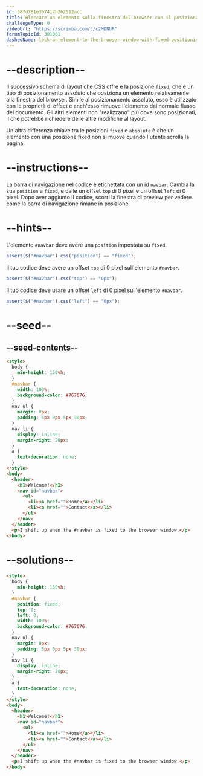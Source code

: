```yaml
---
id: 587d781e367417b2b2512acc
title: Bloccare un elemento sulla finestra del browser con il posizionamento Fixed
challengeType: 0
videoUrl: "https://scrimba.com/c/c2MDNUR"
forumTopicId: 301061
dashedName: lock-an-element-to-the-browser-window-with-fixed-positioning
---
```


# --description--

Il successivo schema di layout che CSS offre è la posizione `fixed`, che è un tipo di posizionamento assoluto che posiziona un elemento relativamente alla finestra del browser. Simile al posizionamento assoluto, esso è utilizzato con le proprietà di offset e anch'esso rimuove l'elemento dal normale flusso del documento. Gli altri elementi non "realizzano" più dove sono posizionati, il che potrebbe richiedere delle altre modifiche al layout.

Un'altra differenza chiave tra le posizioni `fixed` e `absolute` è che un elemento con una posizione fixed non si muove quando l'utente scrolla la pagina.

# --instructions--

La barra di navigazione nel codice è etichettata con un id `navbar`. Cambia la sua `position` a `fixed`, e dalle un offset `top` di 0 pixel e un offset `left` di 0 pixel. Dopo aver aggiunto il codice, scorri la finestra di preview per vedere come la barra di navigazione rimane in posizione.

# --hints--

L'elemento `#navbar` deve avere una `position` impostata su `fixed`.

```js
assert($("#navbar").css("position") == "fixed");
```

Il tuo codice deve avere un offset `top` di 0 pixel sull'elemento `#navbar`.

```js
assert($("#navbar").css("top") == "0px");
```

Il tuo codice deve usare un offset `left` di 0 pixel sull'elemento `#navbar`.

```js
assert($("#navbar").css("left") == "0px");
```

# --seed--

## --seed-contents--

```html
<style>
  body {
    min-height: 150vh;
  }
  #navbar {
    width: 100%;
    background-color: #767676;
  }
  nav ul {
    margin: 0px;
    padding: 5px 0px 5px 30px;
  }
  nav li {
    display: inline;
    margin-right: 20px;
  }
  a {
    text-decoration: none;
  }
</style>
<body>
  <header>
    <h1>Welcome!</h1>
    <nav id="navbar">
      <ul>
        <li><a href="">Home</a></li>
        <li><a href="">Contact</a></li>
      </ul>
    </nav>
  </header>
  <p>I shift up when the #navbar is fixed to the browser window.</p>
</body>
```

# --solutions--

```html
<style>
  body {
    min-height: 150vh;
  }
  #navbar {
    position: fixed;
    top: 0;
    left: 0;
    width: 100%;
    background-color: #767676;
  }
  nav ul {
    margin: 0px;
    padding: 5px 0px 5px 30px;
  }
  nav li {
    display: inline;
    margin-right: 20px;
  }
  a {
    text-decoration: none;
  }
</style>
<body>
  <header>
    <h1>Welcome!</h1>
    <nav id="navbar">
      <ul>
        <li><a href="">Home</a></li>
        <li><a href="">Contact</a></li>
      </ul>
    </nav>
  </header>
  <p>I shift up when the #navbar is fixed to the browser window.</p>
</body>
```
